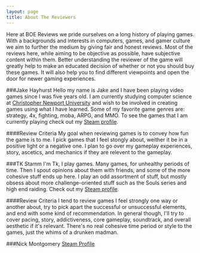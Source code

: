 ```yaml
---
layout: page
title: About The Reviewers
---
```


Here at BOE Reviews we pride ourselves on a long history of playing games. With a backgrounds and interests in computers, games, and gamer culture we aim to further the medium by giving fair and honest reviews. Most of the reviews here, while aiming to be objective as possible, have subjective content within them. Better understanding the reviewer of the game will greatly help to make an educated decision of whether or not you should buy these games. It will also help you to find different viewpoints and open the door for newer gaming experiences.

###Jake Hayhurst
Hello my name is Jake and I have been playing video games since I was five years old. I am currently studying computer science at [Christopher Newport University](http://cnu.edu) and wish to be involved in creating games using what I have learned. Some of my favorite game genres are: strategy, 4x, fighting, moba, ARPG, and MMO. To see the games that I am currently playing check out my [Steam profile](http://steamcommunity.com/id/LFP/).

####Review Criteria 
My goal when reviewing games is to convey how fun the game is to me. I pick games that I feel stongly about, weither it be in a positive light or a negative one. I plan to go over my gameplay experiences, story, ascetics, and mechanics if they are relevent to the gameplay. 

###TK Stamm
I'm Tk, I play games.  Many games, for unhealthy periods of time.  Then I spout opinions about them with friends, and some of the more cohesive stuff ends up here.  I play an odd assortment of stuff, but mostly obsess about more challenge-oriented stuff such as the Souls series and high end raiding. Check out my [Steam profile](http://steamcommunity.com/profiles/76561198033602993/).

####Review Criteria
I tend to review games I feel strongly one way or another about, try to pick apart the successful or unsuccessful elements, and end with some kind of recommendation. In general though, I'll try to cover pacing, story, addictiveness, core gameplay, soundtrack, and overall aesthetic if it's relevant.  There's no real cohesive time period or style to the games, just the whims of a drunken madman.

###Nick Montgomery
[Steam Profile](http://steamcommunity.com/profiles/76561198059887910)

